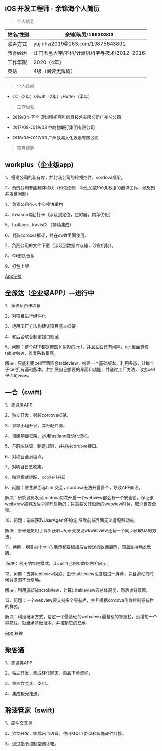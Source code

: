 ## iOS 开发工程师 - 余锦海个人简历

> 个人信息

| 姓名/性别 | 余锦海/男/19930303                           |
| --------- | -------------------------------------------- |
| 联系方式  | yujinhai2019@163.com/19875643891             |
| 教育经历  | 江门五邑大学/本科/计算机科学与技术/2012-2016 |
| 工作年限  | 2020（4年）                                  |
| 英语      | 4级（阅读无障碍）                            |
|           |                                              |

> 个人技能

- OC（2年）/Swift（2年）/Flutter（半年）

> 工作经验

- 2019/04-至今  深圳恒拓高科信息技术有限公司广州分公司

- 2017/08-2019/03 中商物联行集团有限公司

- 2016/09-2017/06  广州数易文化发展有限公司

> 项目经验



## workplus（企业级app)

1、搭建公司的私有库，并封装公司的轮播控件，cordova框架。

2、负责公司智能翻译模块（如何控制一次性加载100条数据的翻译工作，涉及到并发量问题）

3、负责公司个人中心模块重构

4、ibeacon考勤打卡（涉及到定位，定时器，内存优化）

5、fastlane、travisCi （持续集成）

6、封装cordova框架，并在swift里面使用。

7、负责公司的文件下载（涉及到数据库存储，沙盒机制）。

8、Git团队合作

9、打包上架

[App链接](https://apps.apple.com/cn/app/workplus/id1241215924)



## 全旅达（企业级APP）--进行中

1、全权负责该项目

2、对项目进行组件化

3、运用工厂方法构建该项目基本框架

4、和后台联合制定接口规范

5、问题：整个APP都是带圆角阴影的cell，并且左右还有间隔，cell里面嵌套tableview，难度系数很高，

​	  解决：只能利用cell里面嵌套tableview，构建一个基础版本，利用多态，让每个子cell拥有基础版本，并扩展自己想要的界面和功能，并通过工厂方法，改变cell里面的view。

## 一合（swift)

1、商城类APP

2、独立开发，封装cordova框架。

3、领导小组开发，并分配任务。

4、搭建项目框架，运用fastlane自动化流程。

5、与前端联调，制定规则，并提供cordova接口。

6、对项目全局埋点。

7、对项目日志收集。

8、暗黑模式适配，xcode11升级

9、问题：原生界面与html交互，cordova无法开启多个，导致APP奔溃。

​      解决：研究源码发现cordova每次开启一个webview都会有一个安全锁，保证该weibview被释放后才能开启新的；只需每次开启新的webview时候，取消该安全锁。

10、问题：前端获取UserAgent不稳定,导致前端界面无法适配移动端。

​        解决：原来是使用了异步获取UA,研究发现wkwebview还有一个同步获取UA的方法。

11、问题：项目每个cell的展示都要根据后台传送的数据展示，而且支持动态改版。

​		解决：利用响应链模式，让cell自己根据数据内容展示。

12、问题：支持tableview换肤，由于tableview高度超过一屏幕，并且滑动的时候背景图不会移动。

​		解决：利用底部放scrollview，计算出tableview的总体高度，然后放背景图。

13、问题：一个webview要支持多个导航栏，并且根据cordova传值控制导航栏的样式。

​		解决：利用继承方式，给定一个最基础的webview+最基础的导航栏，没增加一个导航栏，就继承基础版本，并控制它的显示。

[App 链接](https://apps.apple.com/cn/app/一合/id1470189096)



## 聚客通

1、商城类APP

2、独立开发，集成环信聊天，商品下单流程，

3、第三方登录，支付。

4、集成极光推送。

## 聆漆管家（swift)

1、硬件交互类

2、独立开发，集成讯飞语音，使用MQTT协议和智能硬件对接。

3、通过指令控制空调冰箱。

